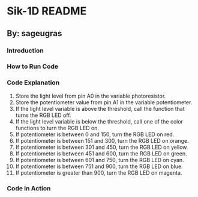 # Sik-1D README
## By: sageugras

### Introduction
### How to Run Code
### Code Explanation
1. Store the light level from pin A0 in the variable photoresistor.
2. Store the potentiometer value from pin A1 in the variable potentiometer.
3. If the light level variable is above the threshold, call the function that turns the RGB LED off.
4. If the light level variable is below the threshold, call one of the color functions to turn the RGB LED on.
5. If potentiometer is between 0 and 150, turn the RGB LED on red.
6. If potentiometer is between 151 and 300, turn the RGB LED on orange.
7. If potentiometer is between 301 and 450, turn the RGB LED on yellow.
8. If potentiometer is between 451 and 600, turn the RGB LED on green.
9. If potentiometer is between 601 and 750, turn the RGB LED on cyan.
10. If potentiometer is between 751 and 900, turn the RGB LED on blue.
11. If potentiometer is greater than 900, turn the RGB LED on magenta.

### Code in Action



